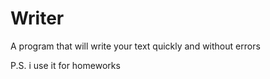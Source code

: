 #  Writer
A program that will write your text quickly and without errors

P.S. i use it for homeworks
